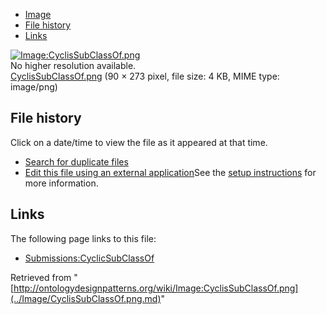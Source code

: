 * [Image](../Image/CyclisSubClassOf.png.md#file)
* [File history](../Image/CyclisSubClassOf.png.md#filehistory)
* [Links](../Image/CyclisSubClassOf.png.md#filelinks)

[![Image:CyclisSubClassOf.png](../../../images/7/74/CyclisSubClassOf.png)](../../../images/7/74/CyclisSubClassOf.png)  
No higher resolution available.  
[CyclisSubClassOf.png](../../../images/7/74/CyclisSubClassOf.png)‎ (90 × 273 pixel, file size: 4 KB, MIME type: image/png)

## File history

Click on a date/time to view the file as it appeared at that time.



  
* [Search for duplicate files](http://ontologydesignpatterns.org/wiki/Special:FileDuplicateSearch/CyclisSubClassOf.png "Special:FileDuplicateSearch/CyclisSubClassOf.png")
* [Edit this file using an external application](http://ontologydesignpatterns.org/wiki/index.php?title=Image:CyclisSubClassOf.png&action=edit&externaledit=true&mode=file "Image:CyclisSubClassOf.png")See the [setup instructions](http://www.mediawiki.org/wiki/Manual:External_editors "http://www.mediawiki.org/wiki/Manual:External_editors") for more information.

## Links



The following page links to this file:


* [Submissions:CyclicSubClassOf](../Submissions/CyclicSubClassOf.md "Submissions:CyclicSubClassOf")


Retrieved from "[http://ontologydesignpatterns.org/wiki/Image:CyclisSubClassOf.png](../Image/CyclisSubClassOf.png.md)"